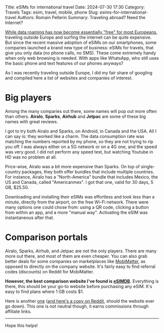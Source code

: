 Title: eSIMs for international travel
Date: 2024-07-30 17:30
Category: Travels
Tags: esim, travel, mobile, phone
Slug: esims-for-international-travel
Authors: Romain Pellerin
Summary: Traveling abroad? Need the Internet?

[While data roaming has now become essentially "free" for most Europeans](https://europa.eu/youreurope/citizens/consumers/internet-telecoms/mobile-roaming-costs/index_en.htm), traveling outside Europe and surfing the internet can be quite expensive. But since the recent massive adoption of eSIMs on our smartphones, some comparies launched a brand new type of business: eSIMs for travels, that give you only data (no phone calls, no SMS). These come extremely handy when only web browsing is needed. With apps like WhatsApp, who still uses the basic phone and text features of our phones anyways?

As I was recently traveling outside Europe, I did my fair share of googling and compiled here a list of websites and companies of interest.

# Big players

Among the many comparies out there, some names will pop out more often than others. **Airalo**, **Sparks**, **Airhub** and **Jetpac** are some of these big names with great reviews.

I got to try both Airalo and Sparks, on Android, in Canada and the USA. All I can say is: they worked like a charm. The data consumption rate was matching the numbers reported by my phone, so they are not trying to rip you off. I was always either on a 5G network or on a 4G one, and the speed was very good. I did not perform any speed test, but watching Youtube in HD was no problem at all.

Price-wise, Airalo was a bit more expensive than Sparks. On top of single-country packages, they both offer bundles that include multiple countries. For instance, Airalo has a "North-America" bundle that includes Mexico, the US and Canada, called "Americanmex". I got that one, valid for 30 days, 5 GB, $25.50.

Downloading and installing their eSIMs was effortless and took less than a minute, directly from the airport, on the free Wi-Fi network. There were many options one could chose from: using a QR code, clicking a button from within an app, and a more "manual way". Activating the eSIM was instantaneous after that.

# Comparison portals

Airalo, Sparks, Airhub, and Jetpac are not the only players. There are many more out there, and most of them are even cheaper. You can also grab better deals for some companies on marketplaces like [MobiMatter](https://mobimatter.com/), as opposed to directly on the company website. It's fairly easy to find referral codes (discounts) on Reddit for MobiMatter.

**However, the best comparison website I've found is [eSIMDB](https://esimdb.com/).** Everything is there, this should be your go-to website before purchasing any eSIM. It's easy to find plans where 1 GB costs $1.

Here is another [one](https://esims.io/) ([and here's a copy on Reddit](https://www.reddit.com/r/eSIMs/comments/xnsulk/massive_resims_overview_prepaid_data_esim/), should the website ever go down). This one is not neutral though, it earns commissions through affiliate links.

---

Hope this helps!

